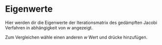 # Eigenwerte
Hier werden dir die Eigenwerte der Iterationsmatrix des gedämpften Jacobi Verfahren in 
abhängigkeit von $w$ angezeigt.

Zum Vergleichen wähle einen anderen $w$ Wert und drücke hinzufügen.